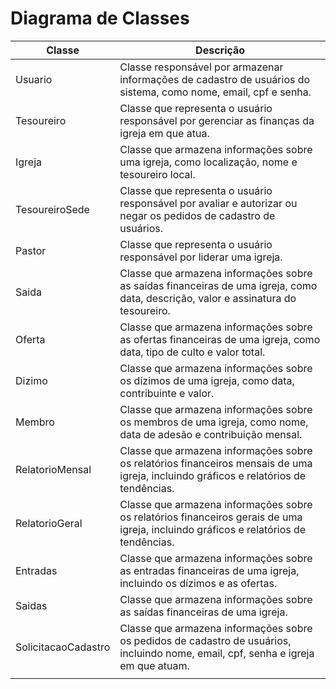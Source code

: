 # Diagrama de Classes

| Classe              	| Descrição                                                                                                                             	|
|---------------------	|---------------------------------------------------------------------------------------------------------------------------------------	|
| Usuario             	| Classe responsável por armazenar informações de cadastro de usuários do sistema, como nome, email, cpf e senha.                       	|
| Tesoureiro          	| Classe que representa o usuário responsável por gerenciar as finanças da igreja em que atua.                                          	|
| Igreja              	| Classe que armazena informações sobre uma igreja, como localização, nome e tesoureiro local.                                          	|
| TesoureiroSede      	| Classe que representa o usuário responsável por avaliar e autorizar ou negar os pedidos de cadastro de usuários.                      	|
| Pastor              	| Classe que representa o usuário responsável por liderar uma igreja.                                                                   	|
| Saida               	| Classe que armazena informações sobre as saídas financeiras de uma igreja, como data, descrição, valor e assinatura do tesoureiro.    	|
| Oferta              	| Classe que armazena informações sobre as ofertas financeiras de uma igreja, como data, tipo de culto e valor total.                   	|
| Dizimo              	| Classe que armazena informações sobre os dízimos de uma igreja, como data, contribuinte e valor.                                      	|
| Membro              	| Classe que armazena informações sobre os membros de uma igreja, como nome, data de adesão e contribuição mensal.                      	|
| RelatorioMensal     	| Classe que armazena informações sobre os relatórios financeiros mensais de uma igreja, incluindo gráficos e relatórios de tendências. 	|
| RelatorioGeral      	| Classe que armazena informações sobre os relatórios financeiros gerais de uma igreja, incluindo gráficos e relatórios de tendências.  	|
| Entradas            	| Classe que armazena informações sobre as entradas financeiras de uma igreja, incluindo os dízimos e as ofertas.                       	|
| Saidas              	| Classe que armazena informações sobre as saídas financeiras de uma igreja.                                                            	|
| SolicitacaoCadastro 	| Classe que armazena informações sobre os pedidos de cadastro de usuários, incluindo nome, email, cpf, senha e igreja em que atuam.    	|
|                     	|                                                                                                                                       	|